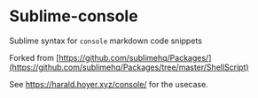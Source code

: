 # Sublime-console
Sublime syntax for `console` markdown code snippets

Forked from [https://github.com/sublimehq/Packages/](https://github.com/sublimehq/Packages/tree/master/ShellScript)

See https://harald.hoyer.xyz/console/ for the usecase.
